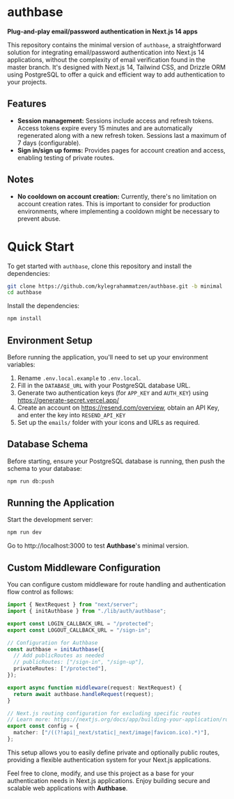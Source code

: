 # authbase

**Plug-and-play email/password authentication in Next.js 14 apps**

This repository contains the minimal version of `authbase`, a straightforward solution for integrating email/password authentication into Next.js 14 applications, without the complexity of email verification found in the master branch. It's designed with Next.js 14, Tailwind CSS, and Drizzle ORM using PostgreSQL to offer a quick and efficient way to add authentication to your projects.

## Features

- **Session management:** Sessions include access and refresh tokens. Access tokens expire every 15 minutes and are automatically regenerated along with a new refresh token. Sessions last a maximum of 7 days (configurable).
- **Sign in/sign up forms:** Provides pages for account creation and access, enabling testing of private routes.

## Notes

- **No cooldown on account creation:** Currently, there's no limitation on account creation rates. This is important to consider for production environments, where implementing a cooldown might be necessary to prevent abuse.

# Quick Start

To get started with `authbase`, clone this repository and install the dependencies:

```bash
git clone https://github.com/kylegrahammatzen/authbase.git -b minimal
cd authbase
```

Install the dependencies:

```bash
npm install
```

## Environment Setup

Before running the application, you'll need to set up your environment variables:

1. Rename `.env.local.example` to `.env.local`.
2. Fill in the `DATABASE_URL` with your PostgreSQL database URL.
3. Generate two authentication keys (for `APP_KEY` and `AUTH_KEY`) using https://generate-secret.vercel.app/
4. Create an account on https://resend.com/overview, obtain an API Key, and enter the key into `RESEND_API_KEY`
5. Set up the `emails/` folder with your icons and URLs as required.

## Database Schema

Before starting, ensure your PostgreSQL database is running, then push the schema to your database:

```bash
npm run db:push
```

## Running the Application

Start the development server:

```bash
npm run dev
```

Go to http://localhost:3000 to test **Authbase**'s minimal version.

## Custom Middleware Configuration

You can configure custom middleware for route handling and authentication flow control as follows:

```typescript
import { NextRequest } from "next/server";
import { initAuthbase } from "./lib/auth/authbase";

export const LOGIN_CALLBACK_URL = "/protected";
export const LOGOUT_CALLBACK_URL = "/sign-in";

// Configuration for Authbase
const authbase = initAuthbase({
  // Add publicRoutes as needed
  // publicRoutes: ["/sign-in", "/sign-up"],
  privateRoutes: ["/protected"],
});

export async function middleware(request: NextRequest) {
  return await authbase.handleRequest(request);
}

// Next.js routing configuration for excluding specific routes
// Learn more: https://nextjs.org/docs/app/building-your-application/routing/middleware
export const config = {
  matcher: ["/((?!api|_next/static|_next/image|favicon.ico).*)"],
};
```

This setup allows you to easily define private and optionally public routes, providing a flexible authentication system for your Next.js applications.

Feel free to clone, modify, and use this project as a base for your authentication needs in Next.js applications. Enjoy building secure and scalable web applications with **Authbase**.

